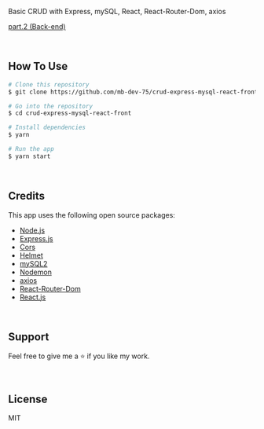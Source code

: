 Basic CRUD with Express, mySQL, React, React-Router-Dom, axios
<br />

[part.2 (Back-end)](https://github.com/mb-dev-75/crud-express-mysql-react-back)

<br />

## How To Use

```bash
# Clone this repository
$ git clone https://github.com/mb-dev-75/crud-express-mysql-react-front.git

# Go into the repository
$ cd crud-express-mysql-react-front

# Install dependencies
$ yarn

# Run the app
$ yarn start
```

<br />

## Credits

This app uses the following open source packages:

- [Node.js](https://nodejs.org/en/)
- [Express.js](https://expressjs.com/)
- [Cors](https://github.com/expressjs/cors)
- [Helmet](https://helmetjs.github.io/)
- [mySQL2](https://github.com/sidorares/node-mysql2#readme)
- [Nodemon](https://nodemon.io/)
- [axios](https://axios-http.com/)
- [React-Router-Dom](https://reactrouter.com/)
- [React.js](https://reactjs.org/)

<br />

## Support

Feel free to give me a ⭐ if you like my work.

<br />

## License

MIT
